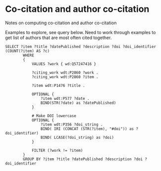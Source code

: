 # Co-citation and author co-citation

Notes on computing co-citation and author co-citation

Examples to explore, see query below. Need to work through examples to get list of authors that are most often cited together.

```
SELECT ?item ?title ?datePublished ?description ?doi ?doi_identifier (COUNT(?item) AS ?c)		
		WHERE 
		{
			VALUES ?work { wd:Q57247416 }

			?citing_work wdt:P2860 ?work .
			?citing_work wdt:P2860 ?item .

			?item wdt:P1476 ?title .

			OPTIONAL {
				?item wdt:P577 ?date .
				BIND(STR(?date) as ?datePublished) 
			}  			
	
			# Make DOI lowercase
			OPTIONAL {
				?item wdt:P356 ?doi_string .   
				BIND( IRI (CONCAT (STR(?item), "#doi")) as ?doi_identifier)
				BIND( LCASE(?doi_string) as ?doi)
			}   	      
      
      		FILTER (?work != ?item)
		}
        GROUP BY ?item ?title ?datePublished ?description ?doi ?doi_identifier
```



